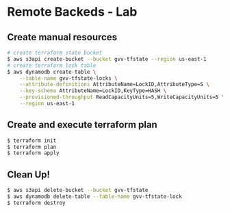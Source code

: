# Remote Backeds - Lab

## Create manual resources

```bash
# create terraform state bucket
$ aws s3api create-bucket --bucket gvv-tfstate --region us-east-1
# create terraform lock table
$ aws dynamodb create-table \
    --table-name gvv-tfstate-locks \
    --attribute-definitions AttributeName=LockID,AttributeType=S \
    --key-schema AttributeName=LockID,KeyType=HASH \
    --provisioned-throughput ReadCapacityUnits=5,WriteCapacityUnits=5 \
    --region us-east-1
```

## Create and execute terraform plan

```bash
$ terraform init
$ terraform plan
$ terraform apply
```

## Clean Up!

```bash
$ aws s3api delete-bucket --bucket gvv-tfstate
$ aws dynamodb delete-table --table-name gvv-tfstate-lock
$ terraform destroy
```
